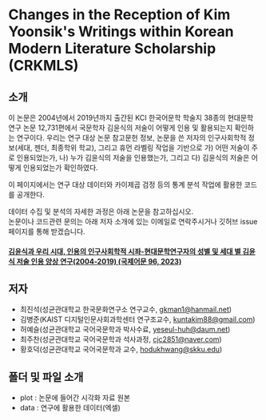 # Changes in the Reception of Kim Yoonsik's Writings within Korean Modern Literature Scholarship (CRKMLS)

## 소개
이 논문은 2004년에서 2019년까지 출간된 KCI 한국어문학 학술지 38종의 현대문학 연구 논문 12,731편에서 
국문학자 김윤식의 저술이 어떻게 인용 및 활용되는지 확인하는 연구이다.
우리는 연구 대상 논문 참고문헌 정보, 논문을 쓴 저자의 인구사회학적 정보(세대, 젠더, 최종학위 학교), 그리고 휴먼 라벨링 작업을 기반으로 
가) 어떤 저술이 주로 인용되었는가, 나) 누가 김윤식의 저술을 인용했는가, 그리고 다) 김윤식의 저술은 어떻게 인용되었는가 확인하였다.  

이 페이지에서는 연구 대상 데이터와 카이제곱 검정 등의 통계 분석 작업에 활용한 코드를 공개한다.

데이터 수집 및 분석의 자세한 과정은 아래 논문을 참고하십시오.  
논문이나 코드관련 문의는 아래 저자 소개에 있는 이메일로 연락주시거나 깃허브 issue 페이지를 통해 받겠습니다.  
#### [김윤식과 우리 시대, 인용의 인구사회학적 시좌-현대문학연구자의 성별 및 세대 별 김윤식 저술 인용 양상 연구(2004-2019) (국제어문 96, 2023)](https://www.kci.go.kr/kciportal/ci/sereArticleSearch/ciSereArtiView.kci?sereArticleSearchBean.artiId=ART002949387)

## 저자
* 최진석(성균관대학교 한국문화연구소 연구교수, gkman1@hanmail.net)
* 김병준(KAIST 디지털인문사회과학센터 연구조교수, kuntakim88@gmail.com)
* 허예슬(성균관대학교 국어국문학과 박사수료, yeseul-huh@daum.net)
* 최주찬(성균관대학교 국어국문학과 석사과정, cjc2851@naver.com)
* 황호덕(성균관대학교 국어국문학과 교수, hodukhwang@skku.edu)

## 폴더 및 파일 소개
* plot : 논문에 들어간 시각화 자료 원본
* data : 연구에 활용한 데이터(엑셀)